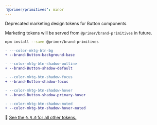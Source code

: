 ```yaml
---
'@primer/primitives': minor
---
```


Deprecated marketing design tokens for Button components

Marketing tokens will be served from `@primer/brand-primitives` in future.

```bash
npm install --save @primer/brand-primitives
```


```diff
- ---color-mktg-btn-bg
+ --brand-Button-background-base 
```

```diff
- --color-mktg-btn-shadow-outline
+ --brand-Button-shadow-default
```

```diff
- --color-mktg-btn-shadow-focus
+ --brand-Button-shadow-focus
```

```diff
- --color-mktg-btn-shadow-hover
+ --brand-Button-shadow-primary-hover
```

```diff
- --color-mktg-btn-shadow-muted
+ --color-mktg-btn-shadow-hover-muted
```

:link: [See the `0.9.0` for all other tokens.](https://unpkg.com/browse/@primer/brand-primitives@0.9.0/lib/design-tokens/css/tokens/functional/components/button/colors-with-modes.css)